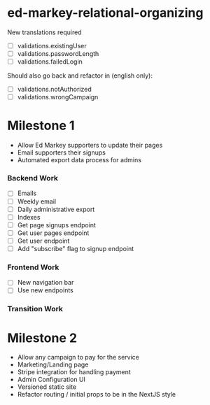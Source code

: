# ed-markey-relational-organizing

New translations required
- [ ] validations.existingUser
- [ ] validations.passwordLength
- [ ] validations.failedLogin

Should also go back and refactor in (english only):
- [ ] validations.notAuthorized
- [ ] validations.wrongCampaign

# Milestone 1

- Allow Ed Markey supporters to update their pages
- Email supporters their signups
- Automated export data process for admins

### Backend Work
- [ ] Emails
 - [ ] Weekly email
 - [ ] Daily administrative export
- [ ] Indexes
- [ ] Get page signups endpoint
- [ ] Get user pages endpoint
- [ ] Get user endpoint
- [ ] Add "subscribe" flag to signup endpoint

### Frontend Work
- [ ] New navigation bar
- [ ] Use new endpoints

### Transition Work

# Milestone 2

- Allow any campaign to pay for the service
- Marketing/Landing page
- Stripe integration for handling payment
- Admin Configuration UI
- Versioned static site
- Refactor routing / initial props to be in the NextJS style
